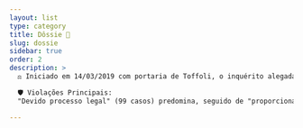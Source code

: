 ```yaml
---
layout: list
type: category
title: Dôssie 📝 
slug: dossie
sidebar: true
order: 2
description: >
  ⚖️ Iniciado em 14/03/2019 com portaria de Toffoli, o inquérito alegadamente viola o juiz natural e sistema acusatório. Em 2020-2021, expandiu-se para atos antidemocráticos, com prisões (ex.: Silveira) e censuras, ferindo liberdade de expressão (67 casos). Prorrogações (15 menções) questionam duração razoável do processo. Pós-8/1/2023, foco em investigações de golpe, com buscas (38 eventos) e bloqueios financeiros. Eventos de 2025 destacam: bloqueio de bens de Eduardo Bolsonaro (21/07), proibição de acampamentos (25/07), gesto obsceno de Moraes (30/07), tornozeleira a Do Val (04/08), bloqueio de contas de familiar de Zambelli (04/08), prisão domiciliar de Bolsonaro (04/08) e negação inicial de tratamento a Silveira (04/08), alegando desproporcionalidade e dignidade humana.

  🛡️ Violações Principais: 
  "Devido processo legal" (99 casos) predomina, seguido de "proporcionalidade" (83) e "liberdade de expressão" (67). Separação de poderes (42) e imparcialidade (25) sugerem tensionamento interinstitucional. Jurisprudência: STF validou inquérito (ADPF 572/2020), mas críticos veem excessos.

---
```

